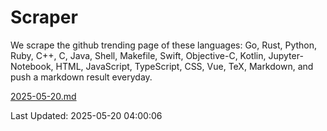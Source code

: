 # Scraper

We scrape the github trending page of these languages: Go, Rust, Python, Ruby, C++, C, Java, Shell, Makefile, Swift, Objective-C, Kotlin, Jupyter-Notebook, HTML, JavaScript, TypeScript, CSS, Vue, TeX, Markdown, and push a markdown result everyday.

[2025-05-20.md](https://github.com/yangwenmai/github-trending-backup/blob/master/2025-05-20.md)

Last Updated: 2025-05-20 04:00:06